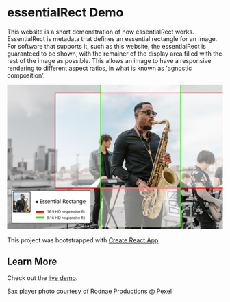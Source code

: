 # essentialRect Demo

This website is a short demonstration of how essentialRect works.  EssentialRect is metadata that defines an essential rectangle for an image.   For software that supports it, such as this website, the essentialRect is guaranteed to be shown, with the remainer of the display area filled with the rest of the image as possible.  This allows an image to have a responsive rendering to different aspect ratios, in what is known as 'agnostic composition'.

![sax-hd-responsive-fit](https://raw.githubusercontent.com/mtsanford/essentialrect-demo/main/public/images/sax-hd-responsive-fit.jpg)

This project was bootstrapped with [Create React App](https://github.com/facebook/create-react-app).

## Learn More

Check out the [live demo](https://essentialrect.com/).

Sax player photo courtesy of [Rodnae Productions @ Pexel](https://www.pexels.com/@rodnae-prod)